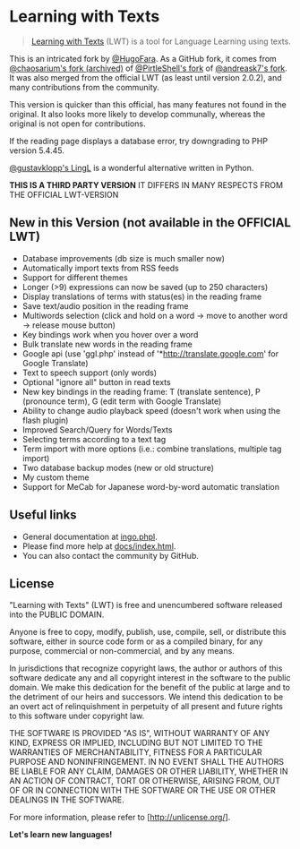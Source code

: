 # Learning with Texts

> [Learning with Texts](https://sourceforge.net/projects/learning-with-texts) (LWT) is a tool for Language Learning using texts.

This is an intricated fork by [@HugoFara](https://github.com/hugofara/lwt). As a GitHub fork, it comes from [@chaosarium's fork (archived)](https://github.com/chaosarium/lwt-fork)  of [@PirtleShell's fork](https://github.com/pirtleshell/lwt) of [@andreask7's fork](https://github.com/andreask7/lwt). It was also merged from the official LWT (as least until version 2.0.2), and many contributions from the community.

This version is quicker than this official, has many features not found in the original. It also looks more likely to develop communally, whereas the original is not open for contributions.

If the reading page displays a database error, try downgrading to PHP version 5.4.45.

[@gustavklopp's LingL](https://github.com/gustavklopp/LingL) is a wonderful alternative written in Python.

**THIS IS A THIRD PARTY VERSION**
IT DIFFERS IN MANY RESPECTS FROM THE OFFICIAL LWT-VERSION

## New in this Version (not available in the OFFICIAL LWT)

* Database improvements (db size is much smaller now)
* Automatically import texts from RSS feeds
* Support for different themes
* Longer (>9) expressions can now be saved (up to 250 characters)
* Display translations of terms with status(es) in the reading frame
* Save text/audio position in the reading frame
* Multiwords selection (click and hold on a word -> move to another word -> release mouse button)
* Key bindings work when you hover over a word
* Bulk translate new words in the reading frame
* Google api (use 'ggl.php' instead of '*http://translate.google.com' for Google Translate)
* Text to speech support (only words)
* Optional "ignore all" button in read texts
* New key bindings in the reading frame: T (translate sentence), P (pronounce term), G (edit term with Google Translate)
* Ability to change audio playback speed (doesn't work when using the flash plugin)
* Improved Search/Query for Words/Texts
* Selecting terms according to a text tag
* Term import with more options (i.e.: combine translations, multiple tag import)
* Two database backup modes (new or old structure)
* My custom theme
* Support for MeCab for Japanese word-by-word automatic translation

## Useful links
* General documentation at [ingo.phpl](ingo.phpl).
* Please find more help at [docs/index.html](docs/index.html).
* You can also contact the community by GitHub.

## License

"Learning with Texts" (LWT) is free and unencumbered software
released into the PUBLIC DOMAIN.

Anyone is free to copy, modify, publish, use, compile, sell, or
distribute this software, either in source code form or as a
compiled binary, for any purpose, commercial or non-commercial,
and by any means.

In jurisdictions that recognize copyright laws, the author or
authors of this software dedicate any and all copyright
interest in the software to the public domain. We make this
dedication for the benefit of the public at large and to the
detriment of our heirs and successors. We intend this
dedication to be an overt act of relinquishment in perpetuity
of all present and future rights to this software under
copyright law.

THE SOFTWARE IS PROVIDED "AS IS", WITHOUT WARRANTY OF ANY KIND,
EXPRESS OR IMPLIED, INCLUDING BUT NOT LIMITED TO THE
WARRANTIES OF MERCHANTABILITY, FITNESS FOR A PARTICULAR PURPOSE
AND NONINFRINGEMENT. IN NO EVENT SHALL THE AUTHORS BE LIABLE
FOR ANY CLAIM, DAMAGES OR OTHER LIABILITY, WHETHER IN AN ACTION
OF CONTRACT, TORT OR OTHERWISE, ARISING FROM, OUT OF OR IN
CONNECTION WITH THE SOFTWARE OR THE USE OR OTHER DEALINGS IN
THE SOFTWARE.

For more information, please refer to [http://unlicense.org/].

**Let's learn new languages!**
